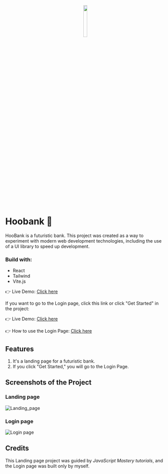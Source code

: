 <div align='center'><img style="width:16%" src='https://github.com/davimgfx/loginHoobank/assets/118557337/37f8d896-0e0d-4dc0-b251-5b77d254e9d8'/></div>

# Hoobank 🤖

HooBank is a futuristic bank. This project was created as a way to experiment with modern web development technologies, including the use of a UI library to speed up development.


### Build with:

 -  React <br />
 -  Tailwind <br />
 - Vite.js <br />

👉 Live Demo: [Click here](https://davimgfx.github.io/hoobank/)

If you want to go to the Login page, click this link or click "Get Started" in the project:

👉 Live Demo: [Click here](https://davimgfx.github.io/loginHoobank/)

👉 How to use the Login Page: [Click here](https://github.com/davimgfx/loginHoobank)

## Features
1. It's a landing page for a futuristic bank.
2. If you click "Get Started," you will go to the Login Page.

## Screenshots of the Project
### Landing page
![Landing_page](https://github.com/davimgfx/hoobank/assets/118557337/b8a86793-56a1-4349-a451-90a65d2b6124)

### Login page
![Login page](https://github.com/davimgfx/hoobank/assets/118557337/1e366f24-d77a-4894-a2ef-bac6dab50776)

## Credits
This Landing page project was guided by *JavaScript Mastery tutorials*, and the Login page was built only by myself.
